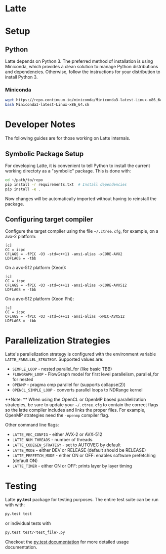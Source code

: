 # Latte 

# Setup

## Python
Latte depends on Python 3.  The preferred method of installation
is using Miniconda, which provides a clean solution to manage
Python distributions and dependencies.  Otherwise, follow
the instructions for your distribution to install Python 3.
 
### Miniconda
```bash
wget https://repo.continuum.io/miniconda/Miniconda3-latest-Linux-x86_64.sh
bash Miniconda3-latest-Linux-x86_64.sh
```
 
# Developer Notes
The following guides are for those working on Latte internals.
 
## Symbolic Package Setup
For developing Latte, it is convenient to tell Python to install the
current working directoty as a "symbolic" package.  This is done with:
```bash
cd ~/path/to/repo
pip install -r requirements.txt  # Install dependencies
pip install -e .
```
Now changes will be automatically imported without having to reinstall
the package.
 
## Configuring target compiler
Configure the target compiler using the file `~/.ctree.cfg`, for example, on a avx-2 platform:
```
[c]
CC = icpc
CFLAGS = -fPIC -O3 -std=c++11 -ansi-alias -xCORE-AVX2
LDFLAGS = -tbb
```
On a avx-512 platform (Xeon):
```
[c]
CC = icpc
CFLAGS = -fPIC -O3 -std=c++11 -ansi-alias -xCORE-AVX512
LDFLAGS = -tbb
```
On a avx-512 platform (Xeon Phi):
```
[c]
CC = icpc
CFLAGS = -fPIC -O3 -std=c++11 -ansi-alias -xMIC-AVX512
LDFLAGS = -tbb
```
# Parallelization Strategies
Latte's parallelization strategy is configured with the environment variable
`LATTE_PARALLEL_STRATEGY`.  Supported values are:  
 
* `SIMPLE_LOOP`        - nested parallel_for (like basic TBB)
* `FLOWGRAPH_LOOP`     - FlowGraph model for first level parallelism, parallel_for for nested
* `OPENMP`             - pragma omp parallel for (supports collapse(2))
* `OPENCL_SIMPLE_LOOP` - converts parallel loops to NDRange kernel
 
**Note: ** When using the OpenCL or OpenMP based parallelization strategies, be
sure to update your `~/.ctree.cfg` to contain the correct flags so the latte
compiler includes and links the proper files.  For example, OpenMP strategies
need the `-openmp` compiler flag.

Other command line flags:
* `LATTE_VEC_CONFIG`          - either AVX-2 or AVX-512
* `LATTE_NUM_THREADS`         - number of threads
* `LATTE_CODEGEN_STRATEGY`    - set to AUTOVEC by default
* `LATTE_MODE`                - either DEV or RELEASE (default should be RELEASE)
* `LATTE_PREFETCH_MODE`       - either ON or OFF: enables software prefetching (default ON)
* `LATTE_TIMER`               - either ON or OFF: prints layer by layer timing

 
# Testing
Latte **py.test** package for testing purposes.  The entire test suite
can be run with with:
```bash
py.test test
```
or individual tests with
```bash
py.test test/<test_file>.py
```
Checkout the [py.test documentation](http://pytest.org/latest/index.html) for
more detailed usage documentation.
